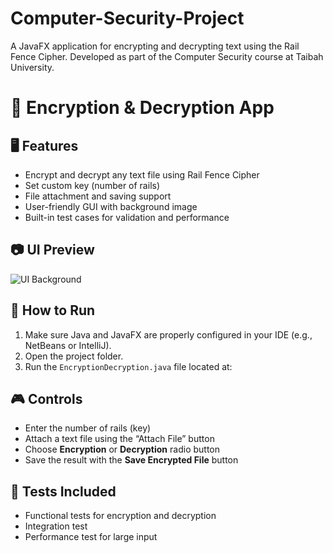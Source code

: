 # Computer-Security-Project
A JavaFX application for encrypting and decrypting text using the Rail Fence Cipher. Developed as part of the Computer Security course at Taibah University.

# 🔐 Encryption & Decryption App
## 🖥️ Features
- Encrypt and decrypt any text file using Rail Fence Cipher
- Set custom key (number of rails)
- File attachment and saving support
- User-friendly GUI with background image
- Built-in test cases for validation and performance

## 📷 UI Preview
![UI Background](src/encryption/decryption/background.png)

## 🚀 How to Run
1. Make sure Java and JavaFX are properly configured in your IDE (e.g., NetBeans or IntelliJ).
2. Open the project folder.
3. Run the `EncryptionDecryption.java` file located at:


## 🎮 Controls
- Enter the number of rails (key)
- Attach a text file using the “Attach File” button
- Choose **Encryption** or **Decryption** radio button
- Save the result with the **Save Encrypted File** button

## 🧪 Tests Included
- Functional tests for encryption and decryption
- Integration test
- Performance test for large input

